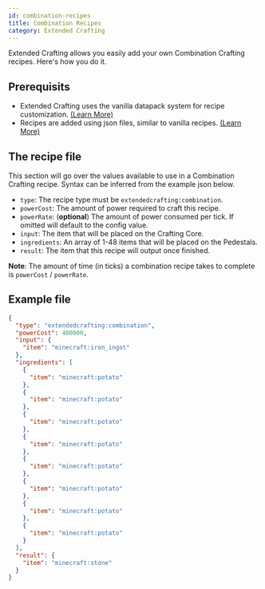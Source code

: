 ```yaml
---
id: combination-recipes
title: Combination Recipes
category: Extended Crafting
---
```


Extended Crafting allows you easily add your own Combination Crafting recipes. Here's how you do it.

## Prerequisits
- Extended Crafting uses the vanilla datapack system for recipe customization. [(Learn More)](https://minecraft.gamepedia.com/Data_pack)
- Recipes are added using json files, similar to vanilla recipes. [(Learn More)](https://minecraft.gamepedia.com/Recipe)

## The recipe file
This section will go over the values available to use in a Combination Crafting recipe. Syntax can be inferred from the example json below.
- `type`: The recipe type must be `extendedcrafting:combination`.
- `powerCost`: The amount of power required to craft this recipe.
- `powerRate`: (**optional**) The amount of power consumed per tick. If omitted will default to the config value.
- `input`: The item that will be placed on the Crafting Core.
- `ingredients`: An array of 1-48 items that will be placed on the Pedestals.
- `result`: The item that this recipe will output once finished.

**Note**: The amount of time (in ticks) a combination recipe takes to complete is `powerCost` / `powerRate`.

## Example file
```json
{
  "type": "extendedcrafting:combination",
  "powerCost": 400000,
  "input": {
    "item": "minecraft:iron_ingot"
  },
  "ingredients": [
    {
      "item": "minecraft:potato"
    },
    {
      "item": "minecraft:potato"
    },
    {
      "item": "minecraft:potato"
    },
    {
      "item": "minecraft:potato"
    },
    {
      "item": "minecraft:potato"
    },
    {
      "item": "minecraft:potato"
    },
    {
      "item": "minecraft:potato"
    },
    {
      "item": "minecraft:potato"
    }
  ],
  "result": {
    "item": "minecraft:stone"
  }
}
```
